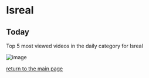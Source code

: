 # Isreal

## Today
Top 5 most viewed videos in the daily category for Isreal


![image](/images/main/daily/il-dailytop5Last7Days.jpeg)

[return to the main page](/main)